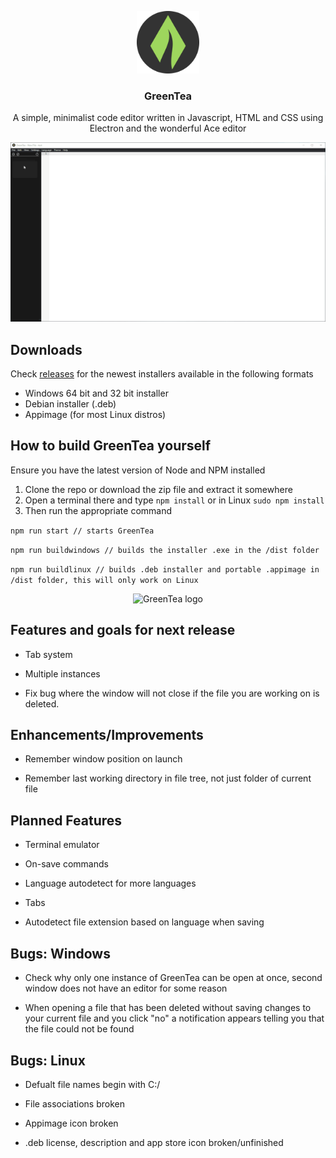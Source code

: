 
<p align="center">
    <img src="resources/icon.png" alt="GreenTea logo" width="100" height="100">
</p>

<h3 align="center">GreenTea</h3>

<p align="center">
  A simple, minimalist code editor written in Javascript, HTML and CSS using Electron and the wonderful Ace editor
  <br>
</p>

<p align="center">
    <img src="resources/readme/demo_1.gif" alt="GreenTea logo" width="800">
</p>

## Downloads

Check [releases](https://github.com/rudolphventer/GreenTea/releases) for the newest installers available in the following formats
- Windows 64 bit and 32 bit installer
- Debian installer (.deb)
- Appimage (for most Linux distros)

## How to build GreenTea yourself

Ensure you have the latest version of Node and NPM installed
1. Clone the repo or download the zip file and extract it somewhere
2. Open a terminal there and type ```npm install``` or in Linux ```sudo npm install ```
3. Then run the appropriate command


```npm run start // starts GreenTea```


```npm run buildwindows // builds the installer .exe in the /dist folder```



```npm run buildlinux // builds .deb installer and portable .appimage in /dist folder, this will only work on Linux```
  
<p align="center">
    <img src="resources/readme/demo_2.gif" alt="GreenTea logo" width="480">
</p>

## Features and goals for next release

- Tab system

- Multiple instances

- Fix bug where the window will not close if the file you are working on is deleted.


## Enhancements/Improvements

- Remember window position on launch

- Remember last working directory in file tree, not just folder of current file


## Planned Features

- Terminal emulator

- On-save commands

- Language autodetect for more languages

- Tabs

- Autodetect file extension based on language when saving

## Bugs: Windows

- Check why only one instance of GreenTea can be open at once, second window does not have an editor for some reason

- When opening a file that has been deleted without saving changes to your current file and you click "no" a notification appears telling  you that the file could not be found

## Bugs: Linux

- Defualt file names begin with C:/

- File associations broken

- Appimage icon broken

- .deb license, description and app store icon broken/unfinished
